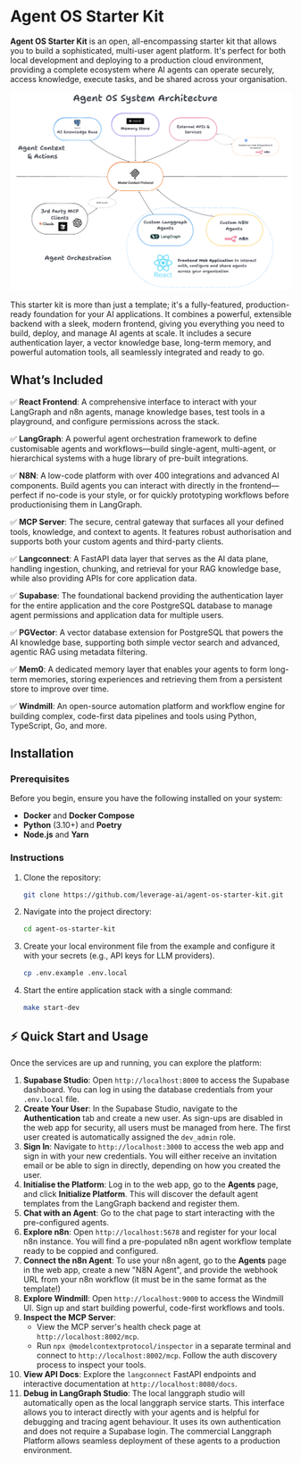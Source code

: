 # Agent OS Starter Kit

**Agent OS Starter Kit** is an open, all-encompassing starter kit that allows you to build a sophisticated, multi-user agent platform. It's perfect for both local development and deploying to a production cloud environment, providing a complete ecosystem where AI agents can operate securely, access knowledge, execute tasks, and be shared across your organisation.

![Agent OS System Architecture](public/agentOSsystemdiagram.png)

This starter kit is more than just a template; it's a fully-featured, production-ready foundation for your AI applications. It combines a powerful, extensible backend with a sleek, modern frontend, giving you everything you need to build, deploy, and manage AI agents at scale. It includes a secure authentication layer, a vector knowledge base, long-term memory, and powerful automation tools, all seamlessly integrated and ready to go.

## What’s Included

✅ **React Frontend**: A comprehensive interface to interact with your LangGraph and n8n agents, manage knowledge bases, test tools in a playground, and configure permissions across the stack.

✅ **LangGraph**: A powerful agent orchestration framework to define customisable agents and workflows—build single-agent, multi-agent, or hierarchical systems with a huge library of pre-built integrations.

✅ **N8N**: A low-code platform with over 400 integrations and advanced AI components. Build agents you can interact with directly in the frontend—perfect if no-code is your style, or for quickly prototyping workflows before productionising them in LangGraph.

✅ **MCP Server**: The secure, central gateway that surfaces all your defined tools, knowledge, and context to agents. It features robust authorisation and supports both your custom agents and third-party clients.

✅ **Langconnect**: A FastAPI data layer that serves as the AI data plane, handling ingestion, chunking, and retrieval for your RAG knowledge base, while also providing APIs for core application data.

✅ **Supabase**: The foundational backend providing the authentication layer for the entire application and the core PostgreSQL database to manage agent permissions and application data for multiple users.

✅ **PGVector**: A vector database extension for PostgreSQL that powers the AI knowledge base, supporting both simple vector search and advanced, agentic RAG using metadata filtering.

✅ **Mem0**: A dedicated memory layer that enables your agents to form long-term memories, storing experiences and retrieving them from a persistent store to improve over time.

✅ **Windmill**: An open-source automation platform and workflow engine for building complex, code-first data pipelines and tools using Python, TypeScript, Go, and more.

## Installation

### Prerequisites

Before you begin, ensure you have the following installed on your system:
-   **Docker** and **Docker Compose**
-   **Python** (3.10+) and **Poetry**
-   **Node.js** and **Yarn**

### Instructions

1.  Clone the repository:
    ```bash
    git clone https://github.com/leverage-ai/agent-os-starter-kit.git
    ```
2.  Navigate into the project directory:
    ```bash
    cd agent-os-starter-kit
    ```
3.  Create your local environment file from the example and configure it with your secrets (e.g., API keys for LLM providers).
    ```bash
    cp .env.example .env.local
    ```
4.  Start the entire application stack with a single command:
    ```bash
    make start-dev
    ```

## ⚡️ Quick Start and Usage

Once the services are up and running, you can explore the platform:

1.  **Supabase Studio**: Open `http://localhost:8000` to access the Supabase dashboard. You can log in using the database credentials from your `.env.local` file.
2.  **Create Your User**: In the Supabase Studio, navigate to the **Authentication** tab and create a new user. As sign-ups are disabled in the web app for security, all users must be managed from here. The first user created is automatically assigned the `dev_admin` role.
3.  **Sign In**: Navigate to `http://localhost:3000` to access the web app and sign in with your new credentials. You will either receive an invitation email or be able to sign in directly, depending on how you created the user.
4.  **Initialise the Platform**: Log in to the web app, go to the **Agents** page, and click **Initialize Platform**. This will discover the default agent templates from the LangGraph backend and register them.
5.  **Chat with an Agent**: Go to the chat page to start interacting with the pre-configured agents.
6.  **Explore n8n**: Open `http://localhost:5678` and register for your local n8n instance. You will find a pre-populated n8n agent workflow template ready to be coppied and configured.
7.  **Connect the n8n Agent**: To use your n8n agent, go to the **Agents** page in the web app, create a new "N8N Agent", and provide the webhook URL from your n8n workflow (it must be in the same format as the template!)
8.  **Explore Windmill**: Open `http://localhost:9000` to access the Windmill UI. Sign up and start building powerful, code-first workflows and tools.
9.  **Inspect the MCP Server**:
    -   View the MCP server's health check page at `http://localhost:8002/mcp`.
    -   Run `npx @modelcontextprotocol/inspector` in a separate terminal and connect to `http://localhost:8002/mcp`. Follow the auth discovery process to inspect your tools.
10. **View API Docs**: Explore the `langconnect` FastAPI endpoints and interactive documentation at `http://localhost:8080/docs`.
11. **Debug in LangGraph Studio**: The local langgraph studio will automatically open as the local langgraph service starts. This interface allows you to interact directly with your agents and is helpful for debugging and tracing agent behaviour. It uses its own authentication and does not require a Supabase login. The commercial Langgraph Platform allows seamless deployment of these agents to a production environment.
